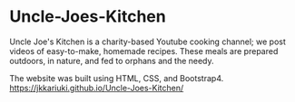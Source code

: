 # Uncle-Joes-Kitchen

Uncle Joe's Kitchen is a charity-based Youtube cooking channel; we post videos of easy-to-make, homemade recipes. These meals are prepared outdoors, in nature, and fed to orphans and the needy. 

The website was built using HTML, CSS, and Bootstrap4. 
https://jkkariuki.github.io/Uncle-Joes-Kitchen/ 
